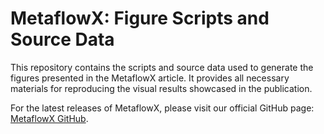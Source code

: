 # MetaflowX: Figure Scripts and Source Data

This repository contains the scripts and source data used to generate the figures presented in the MetaflowX article. It provides all necessary materials for reproducing the visual results showcased in the publication.

For the latest releases of MetaflowX, please visit our official GitHub page: [MetaflowX GitHub](https://github.com/01life/MetaflowX).
